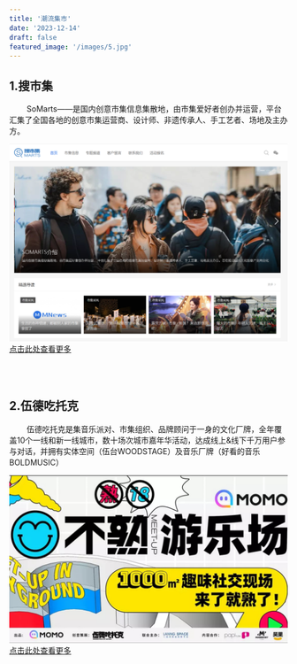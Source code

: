 ```yaml
---
title: '潮流集市'
date: '2023-12-14'
draft: false
featured_image: '/images/5.jpg'
---
```


## 1.搜市集

&nbsp;&nbsp;&nbsp;&nbsp;&nbsp;&nbsp;&nbsp;&nbsp;SoMarts——是国内创意市集信息集散地，由市集爱好者创办并运营，平台汇集了全国各地的创意市集运营商、设计师、非遗传承人、手工艺者、场地及主办方。

![markdown](/images/6.png)
[点击此处查看更多](https://www.somarts.cn/)

<br>
<br>

## 2.伍德吃托克

&nbsp;&nbsp;&nbsp;&nbsp;&nbsp;&nbsp;&nbsp;&nbsp;伍德吃托克是集音乐派对、市集组织、品牌顾问于一身的文化厂牌，全年覆盖10个一线和新一线城市，数十场次城市嘉年华活动，达成线上&线下千万用户参与对话，并拥有实体空间（伍台WOODSTAGE）及音乐厂牌（好看的音乐BOLDMUSIC）

![markdown](/images/12.png)
[点击此处查看更多](https://weibo.com/u/5462734668)